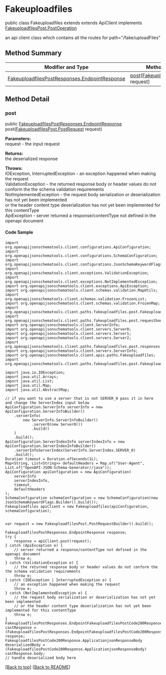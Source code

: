 # Fakeuploadfiles

public class Fakeuploadfiles extends extends ApiClient implements
[FakeuploadfilesPost.PostOperation](../../paths/fakeuploadfiles/FakeuploadfilesPost.md#postoperation)

an api client class which contains all the routes for path="/fake/uploadFiles"

## Method Summary
| Modifier and Type | Method and Description |
| ----------------- | ---------------------- |
| [FakeuploadfilesPostResponses.EndpointResponse](../../paths/fakeuploadfiles/post/FakeuploadfilesPostResponses.md#endpointresponse) | [post](#post)([FakeuploadfilesPost.PostRequest](../../paths/fakeuploadfiles/FakeuploadfilesPost.md#postrequest) request)<br> |

## Method Detail

### post
public [FakeuploadfilesPostResponses.EndpointResponse](../../paths/fakeuploadfiles/post/FakeuploadfilesPostResponses.md#endpointresponse) post([FakeuploadfilesPost.PostRequest](../../paths/fakeuploadfiles/FakeuploadfilesPost.md#postrequest) request)



**Parameters:**<br>
request - the input request

**Returns:**<br>
the deserialized response

**Throws:**<br>
IOException, InterruptedException - an exception happened when making the request<br>
ValidationException - the returned response body or header values do not conform the the schema validation requirements<br>
NotImplementedException - the request body serialization or deserialization has not yet been implemented<br>
                          or the header content type deserialization has not yet been implemented for this contentType<br>
ApiException - server returned a response/contentType not defined in the openapi document<br>

#### Code Sample
```
import org.openapijsonschematools.client.configurations.ApiConfiguration;
import org.openapijsonschematools.client.configurations.SchemaConfiguration;
import org.openapijsonschematools.client.configurations.JsonSchemaKeywordFlags;
import org.openapijsonschematools.client.exceptions.ValidationException;
import org.openapijsonschematools.client.exceptions.NotImplementedException;
import org.openapijsonschematools.client.exceptions.ApiException;
import org.openapijsonschematools.client.schemas.validation.MapUtils;
import org.openapijsonschematools.client.schemas.validation.FrozenList;
import org.openapijsonschematools.client.schemas.validation.FrozenMap;
import org.openapijsonschematools.client.paths.fakeuploadfiles.post.FakeuploadfilesPostRequestBody;
import org.openapijsonschematools.client.paths.fakeuploadfiles.post.requestbody.content.multipartformdata.MultipartformdataSchema;
import org.openapijsonschematools.client.ServerInfo;
import org.openapijsonschematools.client.servers.Server0;
import org.openapijsonschematools.client.servers.Server1;
import org.openapijsonschematools.client.servers.Server2;
import org.openapijsonschematools.client.paths.fakeuploadfiles.post.responses.FakeuploadfilesPostCode200Response;
import org.openapijsonschematools.client.servers.ServerInfo;
import org.openapijsonschematools.client.apis.paths.Fakeuploadfiles;
import org.openapijsonschematools.client.paths.fakeuploadfiles.post.FakeuploadfilesPostResponses;

import java.io.IOException;
import java.util.Arrays;
import java.util.List;
import java.util.Map;
import java.util.AbstractMap;

// if you want to use a server that is not SERVER_0 pass it in here and change the ServerIndex input below
ApiConfiguration.ServerInfo serverInfo = new ApiConfiguration.ServerInfoBuilder()
    .serverInfo(
        new ServerInfo.ServerInfoBuilder()
            .server0(new Server0())
            .build()
    )
    .build();
ApiConfiguration.ServerIndexInfo serverIndexInfo = new ApiConfiguration.ServerIndexInfoBuilder()
    .serverInfoServerIndex(ServerInfo.ServerIndex.SERVER_0)
    .build();
Duration timeout = Duration.ofSeconds(1L);
Map<String, List<String>> defaultHeaders = Map.of("User-Agent", List.of("OpenAPI-JSON-Schema-Generator//java"));
ApiConfiguration apiConfiguration = new ApiConfiguration(
    serverInfo
    serverIndexInfo,
    timeout,
    defaultHeaders
);
SchemaConfiguration schemaConfiguration = new SchemaConfiguration(new JsonSchemaKeywordFlags.Builder().build());
Fakeuploadfiles apiClient = new Fakeuploadfiles(apiConfiguration, schemaConfiguration);


var request = new FakeuploadfilesPost.PostRequestBuilder().build();

FakeuploadfilesPostResponses.EndpointResponse response;
try {
    response = apiClient.post(request);
} catch (ApiException e) {
    // server returned a response/contentType not defined in the openapi document
    throw e;
} catch (ValidationException e) {
    // the returned response body or header values do not conform the the schema validation requirements
    throw e;
} catch (IOException | InterruptedException e) {
    // an exception happened when making the request
    throw e;
} catch (NotImplementedException e) {
    // the request body serialization or deserialization has not yet been implemented
    // or the header content type deserialization has not yet been implemented for this contentType
    throw e;
}
FakeuploadfilesPostResponses.EndpointFakeuploadfilesPostCode200Response castResponse = (FakeuploadfilesPostResponses.EndpointFakeuploadfilesPostCode200Response) response;
FakeuploadfilesPostCode200Response.ApplicationjsonResponseBody deserializedBody = (FakeuploadfilesPostCode200Response.ApplicationjsonResponseBody) castResponse.body;
// handle deserialized body here
```
[[Back to top]](#top) [[Back to README]](../../../README.md)
